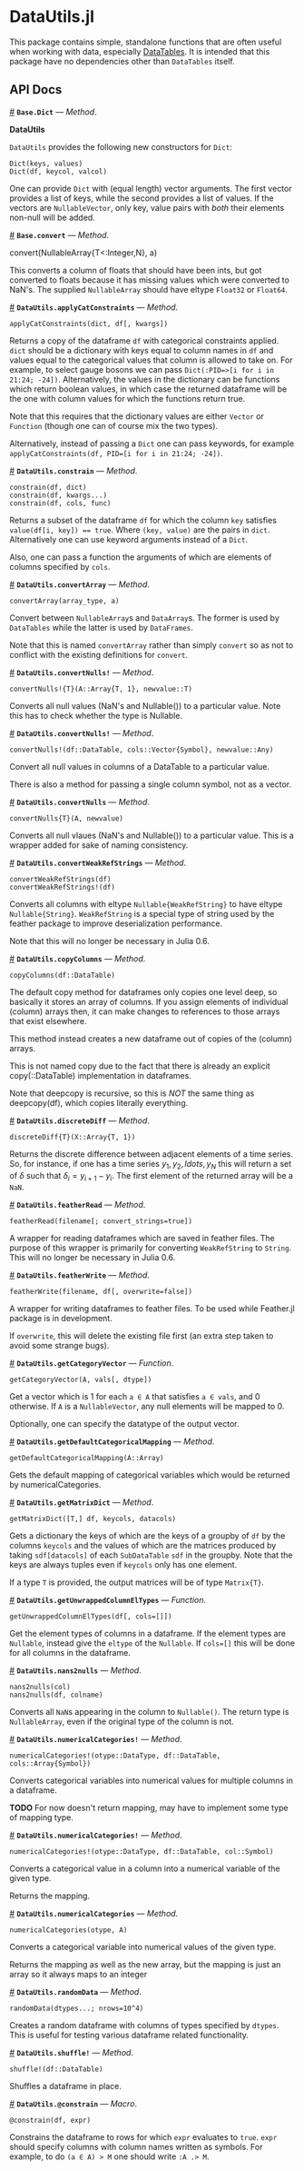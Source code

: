 
<a id='DataUtils.jl-1'></a>

# DataUtils.jl


This package contains simple, standalone functions that are often useful when working with data, especially [DataTables](https://github.com/JuliaData/DataTables.jl).  It is intended that this package have no dependencies other than `DataTables` itself.


<a id='API-Docs-1'></a>

## API Docs

<a id='Base.Dict-Tuple{Array{K,1},Array{V,1}}' href='#Base.Dict-Tuple{Array{K,1},Array{V,1}}'>#</a>
**`Base.Dict`** &mdash; *Method*.



**DataUtils**

`DataUtils` provides the following new constructors for `Dict`:

```
Dict(keys, values)
Dict(df, keycol, valcol)
```

One can provide `Dict` with (equal length) vector arguments.  The first vector provides a list of keys, while the second provides a list of values. If the vectors are `NullableVector`, only key, value pairs with *both* their elements non-null will be added.

<a id='Base.convert-Tuple{Type{NullableArrays.NullableArray{T<:Integer,N}},NullableArrays.NullableArray{K<:AbstractFloat,N}}' href='#Base.convert-Tuple{Type{NullableArrays.NullableArray{T<:Integer,N}},NullableArrays.NullableArray{K<:AbstractFloat,N}}'>#</a>
**`Base.convert`** &mdash; *Method*.



convert(NullableArray{T<:Integer,N}, a)

This converts a column of floats that should have been ints, but got converted to floats because it has missing values which were converted to NaN's. The supplied `NullableArray` should have eltype `Float32` or `Float64`.

<a id='DataUtils.applyCatConstraints-Tuple{Dict,DataTables.DataTable}' href='#DataUtils.applyCatConstraints-Tuple{Dict,DataTables.DataTable}'>#</a>
**`DataUtils.applyCatConstraints`** &mdash; *Method*.



```
applyCatConstraints(dict, df[, kwargs])
```

Returns a copy of the dataframe `df` with categorical constraints applied.  `dict` should  be a dictionary with keys equal to column names in `df` and values equal to the categorical values that column is allowed to take on.  For example, to select gauge bosons we can pass `Dict(:PID=>[i for i in 21:24; -24])`.  Alternatively, the values in the dictionary can be functions which return boolean values, in which case the returned dataframe will be the one with column values for which the functions return true.

Note that this requires that the dictionary values are either `Vector` or `Function`  (though one can of course mix the two types).

Alternatively, instead of passing a `Dict` one can pass keywords, for example `applyCatConstraints(df, PID=[i for i in 21:24; -24])`.

<a id='DataUtils.constrain-Tuple{DataTables.AbstractDataTable,Dict{K<:Symbol,V<:Function}}' href='#DataUtils.constrain-Tuple{DataTables.AbstractDataTable,Dict{K<:Symbol,V<:Function}}'>#</a>
**`DataUtils.constrain`** &mdash; *Method*.



```
constrain(df, dict)
constrain(df, kwargs...)
constrain(df, cols, func)
```

Returns a subset of the dataframe `df` for which the column `key` satisfies  `value(df[i, key]) == true`.  Where `(key, value)` are the pairs in `dict`.   Alternatively one can use keyword arguments instead of a `Dict`.

Also, one can pass a function the arguments of which are elements of columns specified by `cols`.

<a id='DataUtils.convertArray-Tuple{Type{DataArrays.DataArray},NullableArrays.NullableArray{T,N}}' href='#DataUtils.convertArray-Tuple{Type{DataArrays.DataArray},NullableArrays.NullableArray{T,N}}'>#</a>
**`DataUtils.convertArray`** &mdash; *Method*.



```
convertArray(array_type, a)
```

Convert between `NullableArray`s and `DataArray`s.  The former is used by `DataTables` while the latter is used by `DataFrames`.

Note that this is named `convertArray` rather than simply `convert` so as not to conflict with the existing definitions for `convert`.

<a id='DataUtils.convertNulls!-Tuple{Array{T<:AbstractFloat,1},T<:AbstractFloat}' href='#DataUtils.convertNulls!-Tuple{Array{T<:AbstractFloat,1},T<:AbstractFloat}'>#</a>
**`DataUtils.convertNulls!`** &mdash; *Method*.



```
convertNulls!{T}(A::Array{T, 1}, newvalue::T)
```

Converts all null values (NaN's and Nullable()) to a particular value. Note this has to check whether the type is Nullable.

<a id='DataUtils.convertNulls!-Tuple{DataTables.DataTable,Array{Symbol,1},Any}' href='#DataUtils.convertNulls!-Tuple{DataTables.DataTable,Array{Symbol,1},Any}'>#</a>
**`DataUtils.convertNulls!`** &mdash; *Method*.



```
convertNulls!(df::DataTable, cols::Vector{Symbol}, newvalue::Any)
```

Convert all null values in columns of a DataTable to a particular value.

There is also a method for passing a single column symbol, not as a vector.

<a id='DataUtils.convertNulls-Tuple{NullableArrays.NullableArray{T,N},T}' href='#DataUtils.convertNulls-Tuple{NullableArrays.NullableArray{T,N},T}'>#</a>
**`DataUtils.convertNulls`** &mdash; *Method*.



```
convertNulls{T}(A, newvalue)
```

Converts all null vlaues (NaN's and Nullable()) to a particular value. This is a wrapper added for sake of naming consistency.

<a id='DataUtils.convertWeakRefStrings-Tuple{DataTables.AbstractDataTable}' href='#DataUtils.convertWeakRefStrings-Tuple{DataTables.AbstractDataTable}'>#</a>
**`DataUtils.convertWeakRefStrings`** &mdash; *Method*.



```
convertWeakRefStrings(df)
convertWeakRefStrings!(df)
```

Converts all columns with eltype `Nullable{WeakRefString}` to have eltype `Nullable{String}`. `WeakRefString` is a special type of string used by the feather package to improve deserialization performance.

Note that this will no longer be necessary in Julia 0.6.

<a id='DataUtils.copyColumns-Tuple{DataTables.DataTable}' href='#DataUtils.copyColumns-Tuple{DataTables.DataTable}'>#</a>
**`DataUtils.copyColumns`** &mdash; *Method*.



```
copyColumns(df::DataTable)
```

The default copy method for dataframes only copies one level deep, so basically it stores an array of columns.  If you assign elements of individual (column) arrays then, it can make changes to references to those arrays that exist elsewhere.

This method instead creates a new dataframe out of copies of the (column) arrays.

This is not named copy due to the fact that there is already an explicit copy(::DataTable) implementation in dataframes.

Note that deepcopy is recursive, so this is *NOT* the same thing as deepcopy(df), which  copies literally everything.

<a id='DataUtils.discreteDiff-Tuple{Array{T,1}}' href='#DataUtils.discreteDiff-Tuple{Array{T,1}}'>#</a>
**`DataUtils.discreteDiff`** &mdash; *Method*.



```
discreteDiff{T}(X::Array{T, 1})
```

Returns the discrete difference between adjacent elements of a time series.  So,  for instance, if one has a time series $y_{1},y_{2},ldots,y_{N}$ this will return a set of $δ$ such that $δ_{i} = y_{i+1} - y_{i}$.  The first element of the returned array will be a `NaN`.

<a id='DataUtils.featherRead-Tuple{AbstractString}' href='#DataUtils.featherRead-Tuple{AbstractString}'>#</a>
**`DataUtils.featherRead`** &mdash; *Method*.



```
featherRead(filename[; convert_strings=true])
```

A wrapper for reading dataframes which are saved in feather files.  The purpose of this wrapper is primarily for converting `WeakRefString` to `String`.  This will no longer be necessary in Julia 0.6.

<a id='DataUtils.featherWrite-Tuple{AbstractString,DataFrames.DataFrame}' href='#DataUtils.featherWrite-Tuple{AbstractString,DataFrames.DataFrame}'>#</a>
**`DataUtils.featherWrite`** &mdash; *Method*.



```
featherWrite(filename, df[, overwrite=false])
```

A wrapper for writing dataframes to feather files.  To be used while Feather.jl package is in development.

If `overwrite`, this will delete the existing file first (an extra step taken to avoid some strange bugs).

<a id='DataUtils.getCategoryVector' href='#DataUtils.getCategoryVector'>#</a>
**`DataUtils.getCategoryVector`** &mdash; *Function*.



```
getCategoryVector(A, vals[, dtype])
```

Get a vector which is 1 for each `a ∈ A` that satisfies `a ∈ vals`, and 0 otherwise. If `A` is a `NullableVector`, any null elements will be mapped to 0.

Optionally, one can specify the datatype of the output vector.

<a id='DataUtils.getDefaultCategoricalMapping-Tuple{Array}' href='#DataUtils.getDefaultCategoricalMapping-Tuple{Array}'>#</a>
**`DataUtils.getDefaultCategoricalMapping`** &mdash; *Method*.



```
getDefaultCategoricalMapping(A::Array)
```

Gets the default mapping of categorical variables which would be returned by numericalCategories.

<a id='DataUtils.getMatrixDict-Tuple{DataTables.DataTable,Array{Symbol,1},Array{Symbol,1}}' href='#DataUtils.getMatrixDict-Tuple{DataTables.DataTable,Array{Symbol,1},Array{Symbol,1}}'>#</a>
**`DataUtils.getMatrixDict`** &mdash; *Method*.



```
getMatrixDict([T,] df, keycols, datacols)
```

Gets a dictionary the keys of which are the keys of a groupby of `df` by the columns `keycols` and the values of which are the matrices produced by taking `sdf[datacols]` of each `SubDataTable` `sdf` in the groupby.  Note that the keys are always tuples even if `keycols` only has one element.

If a type `T` is provided, the output matrices will be of type `Matrix{T}`.

<a id='DataUtils.getUnwrappedColumnElTypes' href='#DataUtils.getUnwrappedColumnElTypes'>#</a>
**`DataUtils.getUnwrappedColumnElTypes`** &mdash; *Function*.



```
getUnwrappedColumnElTypes(df[, cols=[]])
```

Get the element types of columns in a dataframe.  If the element types are `Nullable`,  instead give the `eltype` of the `Nullable`.  If `cols=[]` this will be done for all columns in the dataframe.

<a id='DataUtils.nans2nulls-Tuple{NullableArrays.NullableArray{T,N}}' href='#DataUtils.nans2nulls-Tuple{NullableArrays.NullableArray{T,N}}'>#</a>
**`DataUtils.nans2nulls`** &mdash; *Method*.



```
nans2nulls(col)
nans2nulls(df, colname)
```

Converts all `NaN`s appearing in the column to `Nullable()`.  The return type is `NullableArray`, even if the original type of the column is not.

<a id='DataUtils.numericalCategories!-Tuple{Type{T},DataTables.DataTable,Array{Symbol,N}}' href='#DataUtils.numericalCategories!-Tuple{Type{T},DataTables.DataTable,Array{Symbol,N}}'>#</a>
**`DataUtils.numericalCategories!`** &mdash; *Method*.



```
numericalCategories!(otype::DataType, df::DataTable, cols::Array{Symbol})
```

Converts categorical variables into numerical values for multiple columns in a dataframe.  

**TODO** For now doesn't return mapping, may have to implement some type of  mapping type.

<a id='DataUtils.numericalCategories!-Tuple{Type{T},DataTables.DataTable,Symbol}' href='#DataUtils.numericalCategories!-Tuple{Type{T},DataTables.DataTable,Symbol}'>#</a>
**`DataUtils.numericalCategories!`** &mdash; *Method*.



```
numericalCategories!(otype::DataType, df::DataTable, col::Symbol)
```

Converts a categorical value in a column into a numerical variable of the given type.

Returns the mapping.

<a id='DataUtils.numericalCategories-Tuple{Type{T},Array}' href='#DataUtils.numericalCategories-Tuple{Type{T},Array}'>#</a>
**`DataUtils.numericalCategories`** &mdash; *Method*.



```
numericalCategories(otype, A)
```

Converts a categorical variable into numerical values of the given type.

Returns the mapping as well as the new array, but the mapping is just an array so it always maps to an integer

<a id='DataUtils.randomData-Tuple{Vararg{DataType,N}}' href='#DataUtils.randomData-Tuple{Vararg{DataType,N}}'>#</a>
**`DataUtils.randomData`** &mdash; *Method*.



```
randomData(dtypes...; nrows=10^4)
```

Creates a random dataframe with columns of types specified by `dtypes`.  This is useful for testing various dataframe related functionality.

<a id='DataUtils.shuffle!-Tuple{DataTables.DataTable}' href='#DataUtils.shuffle!-Tuple{DataTables.DataTable}'>#</a>
**`DataUtils.shuffle!`** &mdash; *Method*.



```
shuffle!(df::DataTable)
```

Shuffles a dataframe in place.

<a id='DataUtils.@constrain-Tuple{Any,Any}' href='#DataUtils.@constrain-Tuple{Any,Any}'>#</a>
**`DataUtils.@constrain`** &mdash; *Macro*.



```
@constrain(df, expr)
```

Constrains the dataframe to rows for which `expr` evaluates to `true`.  `expr` should specify columns with column names written as symbols.  For example, to do `(a ∈ A) > M` one should write `:A .> M`.

